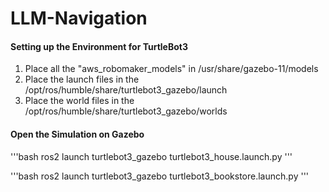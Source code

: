 # LLM-Navigation


#### Setting up the Environment for TurtleBot3

1) Place all the "aws_robomaker_models" in /usr/share/gazebo-11/models
2) Place the launch files in the /opt/ros/humble/share/turtlebot3_gazebo/launch
3) Place the world files in the /opt/ros/humble/share/turtlebot3_gazebo/worlds

#### Open the Simulation on Gazebo
'''bash
ros2 launch turtlebot3_gazebo turtlebot3_house.launch.py
'''

'''bash
ros2 launch turtlebot3_gazebo turtlebot3_bookstore.launch.py
'''

